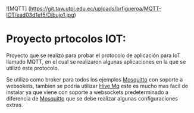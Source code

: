 
![MQTT] (https://git.taw.utpl.edu.ec/uploads/brfigueroa/MQTT-IOT/ead03d1ef5/Dibujo1.jpg)

# Proyecto prtocolos IOT:
Proyecto que se realizó para probar el protocolo de aplicación para IoT llamado MQTT, en el cual se realizaron algunas aplicaciones en la que se utilizó este protocolo.

Se utilizo como broker para todos los ejemplos [Mosquitto](http://mosquitto.org) con soporte a websokets, tambien se podria utilizar [Hive Mq](http://www.hivemq.com/) este es mucho mas facil de instalar ya que viene con soporte a websockets predeterminado a diferencia de [Mosquitto](http://mosquitto.org) que se debe realizar algunas configuraciones extras.